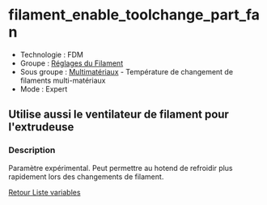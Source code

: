 # filament_enable_toolchange_part_fan

* Technologie : FDM
* Groupe : [Réglages du Filament](../filament_settings/filament_settings.md)
* Sous groupe : [Multimatériaux](../filament_settings/filament_settings.md#multimatériaux) - Température de changement de filaments multi-matériaux
* Mode : Expert

## Utilise aussi le ventilateur de filament pour l'extrudeuse

### Description

Paramètre expérimental. Peut permettre au hotend de refroidir plus rapidement lors des changements de filament.

[Retour Liste variables](variable_list.md)